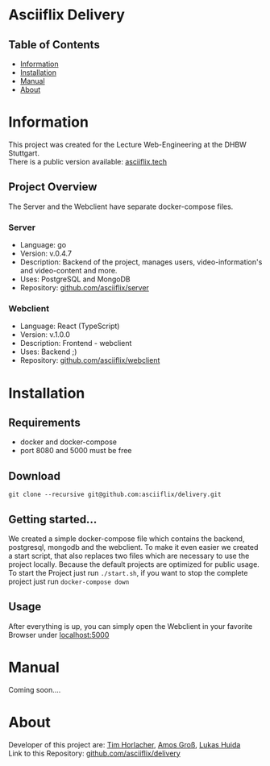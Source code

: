 # Asciiflix Delivery

## Table of Contents

- [Information](#information)
- [Installation](#installation)
- [Manual](#manual)
- [About](#about)

# Information

This project was created for the Lecture Web-Engineering at the DHBW Stuttgart. <br>
There is a public version available: [asciiflix.tech](https://asciiflix.tech) <br>

## Project Overview

The Server and the Webclient have separate docker-compose files.

### Server

- Language: go
- Version: v.0.4.7
- Description: Backend of the project, manages users, video-information's and video-content and more.
- Uses: PostgreSQL and MongoDB
- Repository: [github.com/asciiflix/server](https://github.com/asciiflix/server)

### Webclient

- Language: React (TypeScript)
- Version: v.1.0.0
- Description: Frontend - webclient
- Uses: Backend ;)
- Repository: [github.com/asciiflix/webclient](https://github.com/asciiflix/webclient)

# Installation

## Requirements

- docker and docker-compose
- port 8080 and 5000 must be free

## Download

```
git clone --recursive git@github.com:asciiflix/delivery.git
```

## Getting started...

We created a simple docker-compose file which contains the backend, postgresql, mongodb and the webclient. To make it even easier we created a start script, that also replaces two files which are necessary to use the project locally. Because the default projects are optimized for public usage. <br>
To start the Project just run `./start.sh`, if you want to stop the complete project just run `docker-compose down`

## Usage

After everything is up, you can simply open the Webclient in your favorite Browser under [localhost:5000](http://localhost:5000)

# Manual

Coming soon....

# About

Developer of this project are: [Tim Horlacher](https://github.com/eintim), [Amos Groß](https://github.com/grossamos), [Lukas Huida](https://github.com/LukasLJL) <br>
Link to this Repository: [github.com/asciiflix/delivery](https://github.com/asciiflix/delivery)
